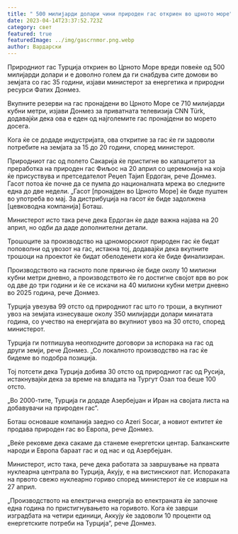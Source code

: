 ```yaml
---
title: " 500 милијарди долари чини природен гас откриен во црното море"
date: 2023-04-14T23:37:52.723Z
category: свет
featured: true
featuredImage: ../img/gascrnmor.png.webp
author: Вардарски
---
```


Природниот гас Турција откриен во Црното Море вреди повеќе од 500 милијарди долари и е доволно голем да ги снабдува сите домови во земјата со гас 35 години, изјави министерот за енергетика и природни ресурси Фатих Донмез.

Вкупните резерви на гас пронајдени во Црното Море се 710 милијарди кубни метри, изјави Донмез за приватната телевизија CNN Türk, додавајќи дека ова е еден од најголемите гас пронајдени во морето досега.

Кога ќе се додаде индустријата, ова откритие за гас ќе ги задоволи потребите на земјата за 15 до 20 години, според министерот.

Природниот гас од полето Сакарија ќе пристигне во капацитетот за преработка на природен гас Фиљос на 20 април со церемонија на која ќе присуствува и претседателот Реџеп Тајип Ердоган, рече Донмез. Гасот потоа ќе почне да се пумпа до националната мрежа во следните една до две недели. „Гасот \[пронајден во Црното Море] ќе биде пуштен во употреба во мај. За дистрибуција на гасот ќе биде задолжена \[цевководна компанија] Боташ.

Министерот исто така рече дека Ердоган ќе даде важна најава на 20 април, но одби да даде дополнителни детали.

Трошоците за производство на црноморскиот природен гас ќе бидат поповолни од увозот на гас, истакна тој, додавајќи дека вкупните трошоци на проектот ќе бидат обелоденети кога ќе биде финализиран.

Производството на гасното поле првично ќе биде околу 10 милиони кубни метри дневно, а производството ќе го достигне својот врв во рок од две до три години и ќе се искачи на 40 милиони кубни метри дневно во 2025 година, рече Донмез.

Турција увезува 99 отсто од природниот гас што го троши, а вкупниот увоз на земјата изнесуваше околу 350 милијарди долари минатата година, со учество на енергијата во вкупниот увоз на 30 отсто, според министерот.

Турција ги потпишува неопходните договори за испорака на гас од други земји, рече Донмез. „Со локалното производство на гас ќе бидеме во подобра позиција.

Тој потсети дека Турција добива 30 отсто од природниот гас од Русија, истакнувајќи дека за време на владата на Тургут Озал тоа беше 100 отсто.

„Во 2000-тите, Турција ги додаде Азербејџан и Иран на својата листа на добавувачи на природен гас“.

Боташ основаше компанија заедно со Azeri Socar, а новиот ентитет ќе продава природен гас во Европа, рече Донмез.

„Веќе рековме дека сакаме да станеме енергетски центар. Балканските народи и Европа бараат гас и од нас и од Азербејџан.

Министерот, исто така, рече дека работата за завршување на првата нуклеарна централа во Турција, Акују, е на вистинскиот пат. Испораката на првото свежо нуклеарно гориво според министерот ќе се изврши на 27 април.

„Производството на електрична енергија во електраната ќе започне една година по пристигнувањето на горивото. Кога ќе заврши изградбата на четири единици, Аккују ќе задоволи 10 проценти од енергетските потреби на Турција“, рече Донмез.

